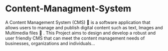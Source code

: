 

# Content-Managment-System
A Content Management System (CMS)  :open_file_folder: is a software application that allows users to manage and publish digital content such as text,  Images and Multimedia files :email: . This Project aims to design and develop a robust and user friendly CMS that can meet the content management needs of businesses, organizations and individuals...

